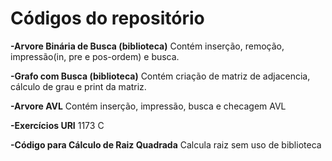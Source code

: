 # Códigos do repositório

<b>-Arvore Binária de Busca (biblioteca)</b>
Contém inserção, remoção, impressão(in, pre e pos-ordem) e busca.

<b>-Grafo com Busca (biblioteca)</b>
Contém criação de matriz de adjacencia, cálculo de grau e print da matriz.

<b>-Arvore AVL</b>
Contém inserção, impressão, busca e checagem AVL

<b>-Exercícios URI</b>
1173 C

<b>-Código para Cálculo de Raiz Quadrada</b>
Calcula raiz sem uso de biblioteca
